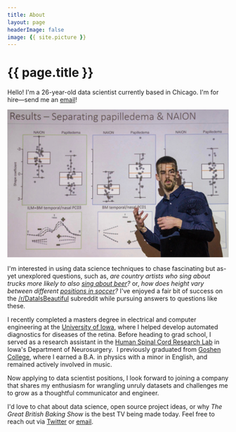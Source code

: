```yaml
---
title: About
layout: page
headerImage: false
image: {{ site.picture }}
---
```


<h1 class="title">{{ page.title }}</h1>

<section class="list">

</section>

Hello! I'm a 26-year-old data scientist currently based in Chicago. I'm for hire—send me an [email](mailto:john.w.millr@gmail.com)!

<img src="/assets/images/John_Defense.jpg" alt="John_Defense" style="width:600px;">

I'm interested in using data science techniques to chase fascinating but as-yet unexplored questions, such as, *are country artists who sing about trucks more likely to also [sing about beer](/trucks-and-beer/)?* or, *how does height vary between different [positions in soccer](/fifa-world-cup-data/)?* I've enjoyed a fair bit of success on the [/r/DataIsBeautiful](https://www.reddit.com/r/dataisbeautiful/search?sort=top&q=author%3A%22textureflow%22+title%3A%5BOC%5D&restrict_sr=on) subreddit while pursuing answers to questions like these.

I recently completed a masters degree in electrical and computer engineering at the [University of Iowa](https://ece.engineering.uiowa.edu/), where I helped develop automated diagnostics for diseases of the retina. Before heading to grad school, I served as a research assistant in the [Human Spinal Cord Research Lab](https://www.healthcare.uiowa.edu/labs/hscrl-neurosurgery/) in Iowa's Department of Neurosurgery.  I previously graduated from [Goshen College](https://www.goshen.edu/), where I earned a B.A. in physics with a minor in English, and remained actively involved in music.

Now applying to data scientist positions, I look forward to joining a company that shares my enthusiasm for wrangling unruly datasets and challenges me to grow as a thoughtful communicator and engineer.

I'd love to chat about data science, open source project ideas, or why *The Great British Baking Show* is the best TV being made today. Feel free to reach out via [Twitter](https://twitter.com/johnwmillr) or [email](mailto:john.w.millr@gmail.com).
